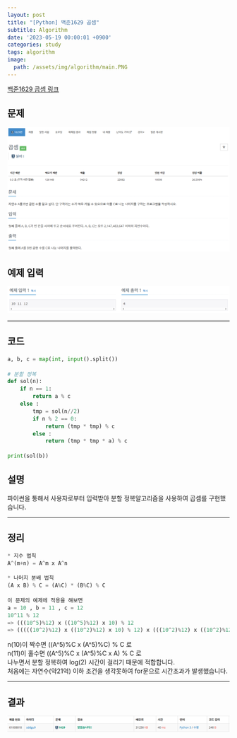 ```yaml
---
layout: post
title: "[Python] 백준1629 곱셈"
subtitle: Algorithm
date: '2023-05-19 00:00:01 +0900'
categories: study
tags: algorithm
image:
  path: /assets/img/algorithm/main.PNG
---
```


[백준1629 곱셈 링크](https://www.acmicpc.net/problem/1629)

<!--more-->

## 문제
![문제](/assets/img/algorithm/230519/문제-곱셈.PNG)

## 예제 입력
![예제](/assets/img/algorithm/230519/예제-곱셈.PNG)

---

## 코드
```Python
a, b, c = map(int, input().split())

# 분할 정복
def sol(n):
    if n == 1:
        return a % c
    else :
        tmp = sol(n//2)
        if n % 2 == 0:
            return (tmp * tmp) % c
        else :
            return (tmp * tmp * a) % c

print(sol(b))
```
## 설명
파이썬을 통해서 사용자로부터 입력받아 분할 정복알고리즘을 사용하여 곱셈를 구현했습니다. <br>

---

## 정리
```Python
* 지수 법칙
A^(m+n) = A^m x A^n

* 나머지 분배 법칙
(A x B) % C = (A%C) * (B%C) % C

이 문제의 예제에 적용을 해보면
a = 10 , b = 11 , c = 12
10^11 % 12
=> (((10^5)%12) x ((10^5)%12) x 10) % 12
=> (((((10^2)%12) x ((10^2)%12) x 10) % 12) x (((10^2)%12) x ((10^2)%12) x 10) % 12 x 10) % 12
```
n(10)이 짝수면 ((A^5)%C x (A^5)%C) % C 로 <br>
n(11)이 홀수면 ((A^5)%C x (A^5)%C x A) % C 로 <br>
나누면서 분할 정복하여 log(2) 시간이 걸리기 때문에 적합합니다.<br>
처음에는 자연수(약21억) 이하 조건을 생각못하여 for문으로 시간초과가 발생했습니다.<br>

---

## 결과
![결과](/assets/img/algorithm/230519/결과-곱셈.PNG)